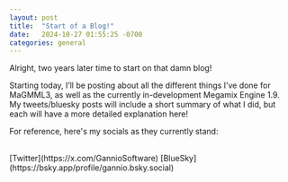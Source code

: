 ```yaml
---
layout: post
title:  "Start of a Blog!"
date:   2024-10-27 01:55:25 -0700
categories: general
---
```

Alright, two years later time to start on that damn blog!

Starting today, I’ll be posting about all the different things I’ve done for MaGMML3, as well as the currently in-development Megamix Engine 1.9. My tweets/bluesky posts will include a short summary of what I did, but each will have a more detailed explanation here!

For reference, here's my socials as they currently stand:

<br>
[Twitter](https://x.com/GannioSoftware)  
[BlueSky](https://bsky.app/profile/gannio.bsky.social)  
